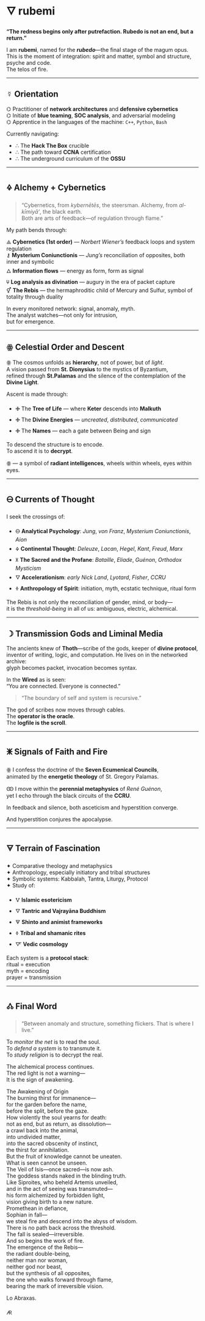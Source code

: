 # 🜄 rubemi

**“The redness begins only after putrefaction. Rubedo is not an end, but a return.”**

I am **rubemi**, named for the **_rubedo_**—the final stage of the magum opus. This is the moment of integration: spirit and matter, symbol and structure, psyche and code.  
The telos of fire.

---

## ☿ Orientation

⌬ Practitioner of **network architectures** and **defensive cybernetics**  
⌬ Initiate of **blue teaming**, **SOC analysis**, and adversarial modeling  
⌬ Apprentice in the languages of the machine: `C++`, `Python`, `Bash`

Currently navigating:

- ∴ The **Hack The Box** crucible  
- ∴ The path toward **CCNA** certification  
- ∴ The underground curriculum of the **OSSU**

---

## 🜍 Alchemy + Cybernetics

> “Cybernetics, from *kybernētēs*, the steersman. Alchemy, from *al-kīmiyā’*, the black earth.  
Both are arts of feedback—of regulation through flame.”

My path bends through:

⟁ **Cybernetics (1st order)** — *Norbert Wiener’s* feedback loops and system regulation  
⚷ **Mysterium Coniunctionis** — *Jung’s* reconciliation of opposites, both inner and symbolic  
🜂 **Information flows** — energy as form, form as signal  
🝘 **Log analysis as divination** — augury in the era of packet capture  
⚥ **The Rebis** — the hermaphroditic child of Mercury and Sulfur, symbol of totality through duality

In every monitored network: signal, anomaly, myth.  
The analyst watches—not only for intrusion,  
but for emergence.

---

## ꙮ Celestial Order and Descent

ꙮ The cosmos unfolds as **hierarchy**, not of power, but of *light*.  
A vision passed from **St. Dionysius** to the mystics of Byzantium,  
refined through **St.Palamas** and the silence of the contemplation of the **Divine Light**.

Ascent is made through:

- 🜋 The **Tree of Life** — where **Keter** descends into **Malkuth**  
- 🜋 The **Divine Energies** — *uncreated*, *distributed*, *communicated*  
- 🜋 The **Names** — each a gate between Being and sign

To descend the structure is to encode.  
To ascend it is to **decrypt**.

ꙮ — a symbol of **radiant intelligences**, wheels within wheels, eyes within eyes.

---

## 🜔 Currents of Thought

I seek the crossings of:

- 🜔 **Analytical Psychology**: *Jung*, *von Franz*, *Mysterium Coniunctionis*, *Aion*  
- 🜍 **Continental Thought**: *Deleuze*, *Lacan*, *Hegel*, *Kant*, *Freud*, *Marx*  
- 🝏 **The Sacred and the Profane**: *Bataille*, *Eliade*, *Guénon*, *Orthodox Mysticism*  
- 🜄 **Accelerationism**: *early Nick Land*, *Lyotard*, *Fisher*, *CCRU*  
- 🜞 **Anthropology of Spirit**: initiation, myth, ecstatic technique, ritual form

The Rebis is not only the reconciliation of gender, mind, or body—  
it is the *threshold-being* in all of us: ambiguous, electric, alchemical.

---

## ☽ Transmission Gods and Liminal Media

The ancients knew of **Thoth**—scribe of the gods, keeper of **divine protocol**,  
inventor of writing, logic, and computation. He lives on in the networked archive:  
glyph becomes packet, invocation becomes syntax.

In the **Wired** as is seen:  
“You are connected. Everyone is connected.”

> “The boundary of self and system is recursive.”

The god of scribes now moves through cables.  
The **operator is the oracle**.  
The **logfile is the scroll**.

---

## 🜹 Signals of Faith and Fire

ꙮ I confess the doctrine of the **Seven Ecumenical Councils**,  
animated by the **energetic theology** of St. Gregory Palamas.

Ꙭ I move within the **perennial metaphysics** of *René Guénon*,  
yet I echo through the black circuits of the **CCRU**.

In feedback and silence, both asceticism and hyperstition converge.

And hyperstition conjures the apocalypse.

---

## 🜃 Terrain of Fascination

✦ Comparative theology and metaphysics  
✦ Anthropology, especially initiatory and tribal structures  
✦ Symbolic systems: Kabbalah, Tantra, Liturgy, Protocol  
✦ Study of:

- 🜉 **Islamic esotericism**  
- 🜄 **Tantric and Vajrayāna Buddhism**  
- 🜃 **Shinto and animist frameworks**  
- 🜞 **Tribal and shamanic rites**
- 🜅 **Vedic cosmology**  

Each system is a **protocol stack**:  
ritual = execution  
myth = encoding  
prayer = transmission

---

## 🝓 Final Word

> “Between anomaly and structure, something flickers. That is where I live.”

To *monitor the net* is to read the soul.  
To *defend a system* is to transmute it.  
To *study religion* is to decrypt the real.

The alchemical process continues.  
The red light is not a warning—  
It is the sign of awakening.

The Awakening of Origin         
The burning thirst for immanence—   
for the garden before the name,   
before the split, before the gaze.   
How violently the soul yearns for death:    
not as end, but as return, as dissolution—  
a crawl back into the animal,      
into undivided matter,                      
into the sacred obscenity of instinct,           
the thirst for annihilation.                       
But the fruit of knowledge cannot be uneaten.            
What is seen cannot be unseen.            
The Veil of Isis—once sacred—is now ash.    
The goddess stands naked in the blinding truth.                                            
Like Siproites, who beheld Artemis unveiled,                  
and in the act of seeing was transmuted—                 
his form alchemized by forbidden light,      
vision giving birth to a new nature.                   
Promethean in defiance,               
Sophian in fall—                  
we steal fire and descend into the abyss of wisdom.                             
There is no path back across the threshold.                                       
The fall is sealed—irreversible.                                
And so begins the work of fire.                                 
The emergence of the Rebis—                          
the radiant double-being,              
neither man nor woman,              
neither god nor beast,                  
but the synthesis of all opposites,      
the one who walks forward through flame,                               
bearing the mark of irreversible vision.              

Lo Abraxas.    

🜇
